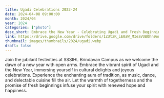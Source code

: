 ```yaml
---
title: Ugadi Celebrations 2023-24
date: 2024-04-08 09:00:00
month: 2024/04
year: 2024
categories: ["photo"]
desc_short: Embrace the New Year - Celebrating Ugadi and Fresh Beginnings at SSSIHL Brindavan Campus - Joyful Festivities and Cultural Delights
link: https://drive.google.com/drive/folders/1ZUtzR_iE0aW_MIeaVUBOhn9onrkJIZx-?usp=drive_link
thumbnail: images/thumbnails/2024/ugadi.webp
draft: false
---
```


 Join the jubilant festivities at SSSIHL Brindavan Campus as we welcome the dawn of a new year with open arms. Embrace the vibrant spirit of Ugadi and the New Year, immersing yourself in cultural delights and joyous celebrations. Experience the enchanting aura of tradition, as music, dance, and delectable cuisine fill the air. Let the warmth of togetherness and the promise of fresh beginnings infuse your spirit with renewed hope and happiness.
 
